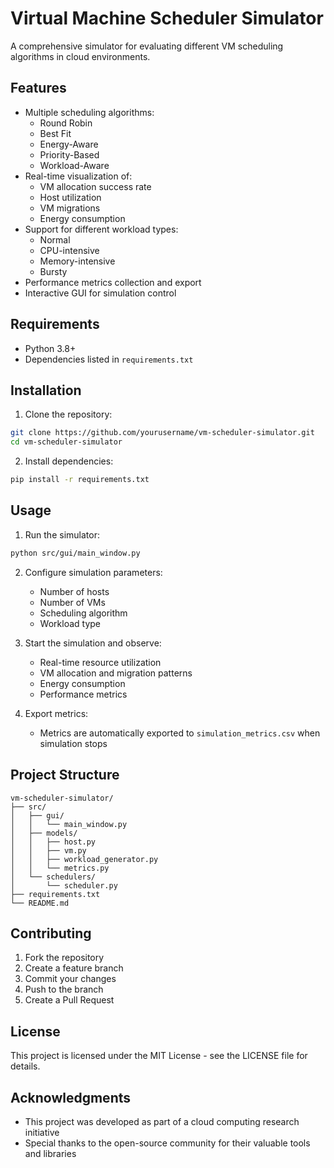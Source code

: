 # Virtual Machine Scheduler Simulator

A comprehensive simulator for evaluating different VM scheduling algorithms in cloud environments.

## Features

- Multiple scheduling algorithms:
  - Round Robin
  - Best Fit
  - Energy-Aware
  - Priority-Based
  - Workload-Aware
- Real-time visualization of:
  - VM allocation success rate
  - Host utilization
  - VM migrations
  - Energy consumption
- Support for different workload types:
  - Normal
  - CPU-intensive
  - Memory-intensive
  - Bursty
- Performance metrics collection and export
- Interactive GUI for simulation control

## Requirements

- Python 3.8+
- Dependencies listed in `requirements.txt`

## Installation

1. Clone the repository:
```bash
git clone https://github.com/yourusername/vm-scheduler-simulator.git
cd vm-scheduler-simulator
```

2. Install dependencies:
```bash
pip install -r requirements.txt
```

## Usage

1. Run the simulator:
```bash
python src/gui/main_window.py
```

2. Configure simulation parameters:
   - Number of hosts
   - Number of VMs
   - Scheduling algorithm
   - Workload type

3. Start the simulation and observe:
   - Real-time resource utilization
   - VM allocation and migration patterns
   - Energy consumption
   - Performance metrics

4. Export metrics:
   - Metrics are automatically exported to `simulation_metrics.csv` when simulation stops

## Project Structure

```
vm-scheduler-simulator/
├── src/
│   ├── gui/
│   │   └── main_window.py
│   ├── models/
│   │   ├── host.py
│   │   ├── vm.py
│   │   ├── workload_generator.py
│   │   └── metrics.py
│   └── schedulers/
│       └── scheduler.py
├── requirements.txt
└── README.md
```

## Contributing

1. Fork the repository
2. Create a feature branch
3. Commit your changes
4. Push to the branch
5. Create a Pull Request

## License

This project is licensed under the MIT License - see the LICENSE file for details.

## Acknowledgments

- This project was developed as part of a cloud computing research initiative
- Special thanks to the open-source community for their valuable tools and libraries 